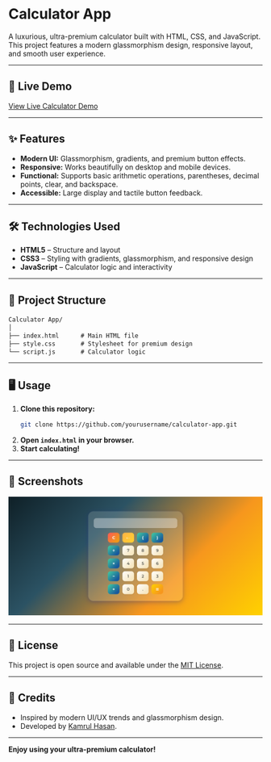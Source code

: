 # Calculator App

A luxurious, ultra-premium calculator built with HTML, CSS, and JavaScript. This project features a modern glassmorphism design, responsive layout, and smooth user experience.

---

## 🚀 Live Demo

[View Live Calculator Demo](https://adorable-melba-b527d9.netlify.app/)

---

## ✨ Features

- **Modern UI:** Glassmorphism, gradients, and premium button effects.
- **Responsive:** Works beautifully on desktop and mobile devices.
- **Functional:** Supports basic arithmetic operations, parentheses, decimal points, clear, and backspace.
- **Accessible:** Large display and tactile button feedback.

---

## 🛠️ Technologies Used

- **HTML5** – Structure and layout
- **CSS3** – Styling with gradients, glassmorphism, and responsive design
- **JavaScript** – Calculator logic and interactivity

---

## 📂 Project Structure

```
Calculator App/
│
├── index.html      # Main HTML file
├── style.css       # Stylesheet for premium design
└── script.js       # Calculator logic
```

---

## 🖥️ Usage

1. **Clone this repository:**
   ```bash
   git clone https://github.com/yourusername/calculator-app.git
   ```
2. **Open `index.html` in your browser.**
3. **Start calculating!**

---

## 📸 Screenshots

![Calculator Screenshot](./calculator%20Screenshot%20.png)

---

## 📝 License

This project is open source and available under the [MIT License](LICENSE).

---

## 🙌 Credits

- Inspired by modern UI/UX trends and glassmorphism design.
- Developed by [Kamrul Hasan](https://github.com/Kamrul-Hasan-Rimon).

---

**Enjoy using your ultra-premium calculator!**
